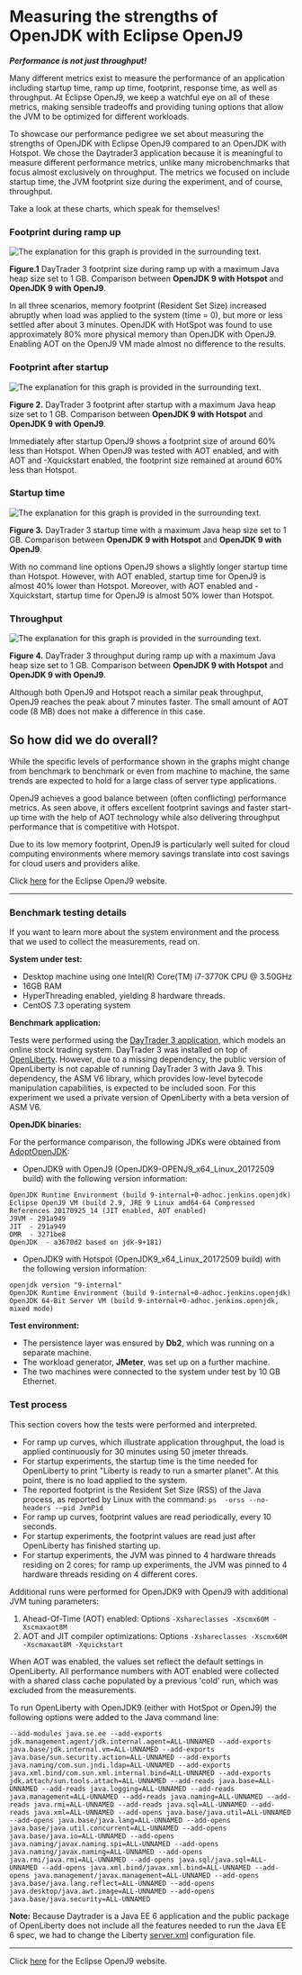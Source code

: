 Measuring the strengths of OpenJDK with Eclipse OpenJ9
======================================================

***Performance is not just throughput!***

Many different metrics exist to measure the performance of an application including startup time, ramp up time, footprint, response time, as well as throughput. At Eclipse OpenJ9, we keep a watchful eye on all of these metrics, making sensible tradeoffs and providing tuning options that allow the JVM to be optimized for different workloads.

To showcase our performance pedigree we set about measuring the strengths of OpenJDK with Eclipse OpenJ9 compared to an OpenJDK with Hotspot. We chose the Daytrader3 application because it is meaningful to measure different performance metrics, unlike many microbenchmarks that focus almost exclusively on throughput. The metrics we focused on include startup time, the JVM footprint size during the experiment, and of course, throughput.

Take a look at these charts, which speak for themselves!


### Footprint during ramp up


![The explanation for this graph is provided in the surrounding text.](../assets/perf_rss_ramp_xmx1g_2.png)

**Figure.1** DayTrader 3 footprint size during ramp up with a maximum Java heap size set to 1 GB. Comparison between **OpenJDK 9 with Hotspot** and **OpenJDK 9 with OpenJ9**.

In all three scenarios, memory footprint (Resident Set Size) increased abruptly when load was applied to the system (time = 0), but more or less settled after about 3 minutes. OpenJDK with HotSpot was found to use approximately 80% more physical memory than OpenJDK with OpenJ9. Enabling AOT on the OpenJ9 VM made almost no difference to the results.

### Footprint after startup

![The explanation for this graph is provided in the surrounding text.](../assets/perf_startup_footprint_xmx1g_2.png)

**Figure 2.** DayTrader 3 footprint after startup with a maximum Java heap size set to 1 GB. Comparison between **OpenJDK 9 with Hotspot** and **OpenJDK 9 with OpenJ9**.

Immediately after startup OpenJ9 shows a footprint size of around 60% less than Hotspot. When OpenJ9 was tested with AOT enabled, and with AOT and -Xquickstart enabled, the footprint size remained at around 60% less than Hotspot.

### Startup time

![The explanation for this graph is provided in the surrounding text.](../assets/perf_startup_xmx1g_2.png)

**Figure 3.** DayTrader 3 startup time with a maximum Java heap size set to 1 GB. Comparison between **OpenJDK 9 with Hotspot** and **OpenJDK 9 with OpenJ9**.

With no command line options OpenJ9 shows a slightly longer startup time than Hotspot. However, with AOT enabled, startup time for OpenJ9 is almost 40% lower than Hotspot. Moreover, with AOT enabled and -Xquickstart, startup time for OpenJ9 is almost 50% lower than Hotspot.

### Throughput

![The explanation for this graph is provided in the surrounding text.](../assets/perf_thr_ramp_xmx1g_2.png)

**Figure 4.** DayTrader 3 throughput during ramp up with a maximum Java heap size set to 1 GB. Comparison between **OpenJDK 9 with Hotspot** and **OpenJDK 9 with OpenJ9**.

Although both OpenJ9 and Hotspot reach a similar peak throughput, OpenJ9 reaches the peak about 7 minutes faster. The small amount of AOT code (8 MB) does not make a difference in this case.

## So how did we do overall?

While the specific levels of performance shown in the graphs might change from benchmark to benchmark or even from machine to machine, the same trends are expected to hold for a large class of server type applications.

OpenJ9 achieves a good balance between (often conflicting) performance metrics. As seen above, it offers excellent footprint savings and faster start-up time with the help of AOT technology while also delivering throughput performance that is competitive with Hotspot.

Due to its low memory footprint, OpenJ9 is particularly well suited for cloud computing environments where memory savings translate into cost savings for cloud users and providers alike.

Click [here](http://www.eclipse.org/openj9) for the Eclipse OpenJ9 website.
___

### Benchmark testing details

If you want to learn more about the system environment and the process that we used to collect the measurements, read on.

**System under test:**
- Desktop machine using one Intel(R) Core(TM) i7-3770K CPU @ 3.50GHz
-	16GB RAM
-	HyperThreading enabled, yielding 8 hardware threads.
-	CentOS 7.3 operating system


**Benchmark application:**

Tests were performed using the [DayTrader 3  application](https://github.com/WASdev/sample.daytrader3), which models an online stock trading system. DayTrader 3 was installed on top of
[OpenLiberty](http://openliberty.io/downloads). However, due to a missing dependency, the public version of OpenLiberty is not capable of running DayTrader 3 with Java 9. This dependency, the ASM V6 library, which provides low-level bytecode manipulation capabilities, is expected to be included soon. For this experiment we used a private version of OpenLiberty with a beta version of ASM V6.

**OpenJDK binaries:**

For the performance comparison, the following JDKs were obtained from [AdoptOpenJDK](https://adoptopenjdk.net):


- OpenJDK9 with OpenJ9 (OpenJDK9-OPENJ9_x64_Linux_20172509 build) with the following version information:
```
OpenJDK Runtime Environment (build 9-internal+0-adhoc.jenkins.openjdk)
Eclipse OpenJ9 VM (build 2.9, JRE 9 Linux amd64-64 Compressed References 20170925_14 (JIT enabled, AOT enabled)
J9VM - 291a949
JIT  - 291a949
OMR  - 3271be8
OpenJDK  - a3670d2 based on jdk-9+181)
```
- OpenJDK9 with Hotspot (OpenJDK9_x64_Linux_20172509 build) with the following version information:
```
openjdk version "9-internal"
OpenJDK Runtime Environment (build 9-internal+0-adhoc.jenkins.openjdk)
OpenJDK 64-Bit Server VM (build 9-internal+0-adhoc.jenkins.openjdk, mixed mode)
```

**Test environment:**

- The persistence layer was ensured by **Db2**, which was running on a separate machine.
- The workload generator, **JMeter**, was set up on a further machine.
- The two machines were connected to the system under test by 10 GB Ethernet.

### Test process

This section covers how the tests were performed and interpreted.

- For ramp up curves, which illustrate application throughput, the load is applied continuously for 30 minutes using 50 jmeter threads.
-	For startup experiments, the startup time is the time needed for OpenLiberty to print "Liberty is ready to run a smarter planet". At this point, there is no load applied to the system.
-	The reported footprint is the Resident Set Size (RSS) of the Java process, as reported by Linux with the command: `ps  -orss --no-headers -–pid JvmPid`
-	For ramp up curves, footprint values are read periodically, every 10 seconds.
-	For startup experiments, the footprint values are read just after OpenLiberty has finished starting up.
-	For startup experiments, the JVM was pinned to 4 hardware threads residing on 2 cores; for ramp up experiments, the JVM was pinned to 4 hardware threads residing on 4 different cores.

Additional runs were performed for OpenJDK9 with OpenJ9 with additional JVM tuning parameters:

1.	Ahead-Of-Time (AOT) enabled: Options `-Xshareclasses -Xscmx60M -Xscmaxaot8M`
2.	AOT and JIT compiler optimizations: Options `-Xshareclasses -Xscmx60M -Xscmaxaot8M -Xquickstart`

When AOT was enabled, the values set reflect the default settings in OpenLiberty. All performance numbers with AOT enabled were collected with a shared class cache populated by a previous 'cold' run, which was excluded from the measurements.

To run OpenLiberty with OpenJDK9 (either with HotSpot or OpenJ9) the following options were added to the Java command line:

`--add-modules java.se.ee --add-exports jdk.management.agent/jdk.internal.agent=ALL-UNNAMED --add-exports java.base/jdk.internal.vm=ALL-UNNAMED --add-exports java.base/sun.security.action=ALL-UNNAMED --add-exports java.naming/com.sun.jndi.ldap=ALL-UNNAMED --add-exports java.xml.bind/com.sun.xml.internal.bind=ALL-UNNAMED --add-exports jdk.attach/sun.tools.attach=ALL-UNNAMED --add-reads java.base=ALL-UNNAMED --add-reads java.logging=ALL-UNNAMED --add-reads java.management=ALL-UNNAMED --add-reads java.naming=ALL-UNNAMED --add-reads java.rmi=ALL-UNNAMED --add-reads java.sql=ALL-UNNAMED --add-reads java.xml=ALL-UNNAMED --add-opens java.base/java.util=ALL-UNNAMED --add-opens java.base/java.lang=ALL-UNNAMED --add-opens java.base/java.util.concurrent=ALL-UNNAMED --add-opens java.base/java.io=ALL-UNNAMED --add-opens java.naming/javax.naming.spi=ALL-UNNAMED --add-opens java.naming/javax.naming=ALL-UNNAMED --add-opens java.rmi/java.rmi=ALL-UNNAMED --add-opens java.sql/java.sql=ALL-UNNAMED --add-opens java.xml.bind/javax.xml.bind=ALL-UNNAMED --add-opens java.management/javax.management=ALL-UNNAMED --add-opens java.base/java.lang.reflect=ALL-UNNAMED --add-opens java.desktop/java.awt.image=ALL-UNNAMED --add-opens java.base/java.security=ALL-UNNAMED`

**Note:** Because Daytrader is a Java EE 6 application and the public package of OpenLiberty does not include all the features needed to run the Java EE 6 spec, we had to change the Liberty [server.xml](server.xml) configuration file.

---

Click [here](http://www.eclipse.org/openj9) for the Eclipse OpenJ9 website.

